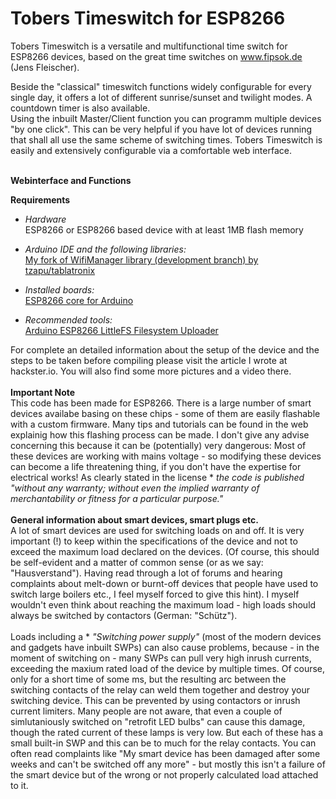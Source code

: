 # Tobers Timeswitch for ESP8266
Tobers Timeswitch is a versatile and multifunctional time switch for ESP8266 devices, based on the great time switches on www.fipsok.de (Jens Fleischer).

Beside the "classical" timeswitch functions widely configurable for every single day, it offers a lot of different sunrise/sunset and twilight modes. A countdown timer is also available.<br>
Using the inbuilt Master/Client function you can programm multiple devices "by one click". This can be very helpful if you have lot of devices running that shall all use the same scheme of switching times.
Tobers Timeswitch is easily and extensively configurable via a comfortable web interface.<br>
<br>

**Webinterface and Functions**



**Requirements**<br>
* *Hardware*<br>
ESP8266 or ESP8266 based device with at least 1MB flash memory <br>

* *Arduino IDE and the following libraries:*<br>
[My fork of WifiManager library (development branch) by tzapu/tablatronix](https://github.com/ElToberino/WiFiManager_for_Multidisplay)<br>

* *Installed boards:*<br>
[ESP8266 core for Arduino](https://github.com/esp8266/Arduino)<br>

* *Recommended tools:*<br>
[Arduino ESP8266 LittleFS Filesystem Uploader](https://github.com/earlephilhower/arduino-esp8266littlefs-plugin)<br>


For complete an detailed information about the setup of the device and the steps to be taken before compiling please visit the article I wrote at hackster.io. You will also find some more pictures and a video there.<br>
<br>
**Important Note**<br>
This code has been made for ESP8266. There is a large number of smart devices availabe basing on these chips - some of them are easily flashable with a custom firmware. Many tips and tutorials can be found in the web explainig how this flashing process can be made. I don't give any advise concerning this because it can be (potentially) very dangerous: Most of these devices are working with mains voltage - so modifying these devices can become a life threatening thing, if you don't have the expertise for electrical works!
As clearly stated in the license * *the code is published "without any warranty; without even the implied warranty of merchantability or fitness for a particular purpose."*<br>
<br>
**General information about smart devices, smart plugs etc.**<br>
A lot of smart devices are used for switching loads on and off. It is very important (!) to keep within the specifications of the device and not to exceed the maximum load declared on the devices. (Of course, this should be self-evident and a matter of common sense (or as we say: "Hausverstand"). Having read through a lot of forums and hearing complaints about melt-down or burnt-off devices that people have used to switch large boilers etc., I feel myself forced to give this hint).
I myself wouldn't even think about reaching the maximum load - high loads should always be switched by contactors (German: "Schütz").<br>
<br>
Loads including a * *"Switching power supply"* (most of the modern devices and gadgets have inbuilt SWPs) can also cause problems, because - in the moment of switching on - many SWPs can pull very high inrush currents, exceeding the maxium rated load of the device by multiple times. Of course, only for a short time of some ms, but the resulting arc between the switching contacts of the relay can weld them together and destroy your switching device. This can be prevented by using contactors or inrush current limiters.
Many people are not aware, that even a couple of simlutaniously switched on "retrofit LED bulbs" can cause this damage, though the rated current of these lamps is very low. But each of these has a small built-in SWP and this can be to much for the relay contacts. You can often read complaints like "My smart device has been damaged after some weeks and can't be switched off any more" - but mostly this isn't a failure of the smart device but of the wrong or not properly calculated load attached to it.
